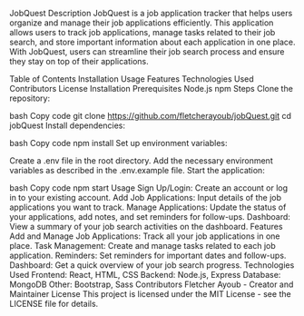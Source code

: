 JobQuest
Description
JobQuest is a job application tracker that helps users organize and manage their job applications efficiently. This application allows users to track job applications, manage tasks related to their job search, and store important information about each application in one place. With JobQuest, users can streamline their job search process and ensure they stay on top of their applications.

Table of Contents
Installation
Usage
Features
Technologies Used
Contributors
License
Installation
Prerequisites
Node.js
npm
Steps
Clone the repository:

bash
Copy code
git clone https://github.com/fletcherayoub/jobQuest.git
cd jobQuest
Install dependencies:

bash
Copy code
npm install
Set up environment variables:

Create a .env file in the root directory.
Add the necessary environment variables as described in the .env.example file.
Start the application:

bash
Copy code
npm start
Usage
Sign Up/Login: Create an account or log in to your existing account.
Add Job Applications: Input details of the job applications you want to track.
Manage Applications: Update the status of your applications, add notes, and set reminders for follow-ups.
Dashboard: View a summary of your job search activities on the dashboard.
Features
Add and Manage Job Applications: Track all your job applications in one place.
Task Management: Create and manage tasks related to each job application.
Reminders: Set reminders for important dates and follow-ups.
Dashboard: Get a quick overview of your job search progress.
Technologies Used
Frontend: React, HTML, CSS
Backend: Node.js, Express
Database: MongoDB
Other: Bootstrap, Sass
Contributors
Fletcher Ayoub - Creator and Maintainer
License
This project is licensed under the MIT License - see the LICENSE file for details.
